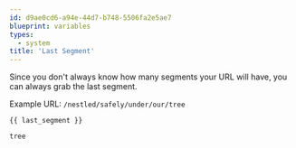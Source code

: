 ```yaml
---
id: d9ae0cd6-a94e-44d7-b748-5506fa2e5ae7
blueprint: variables
types:
  - system
title: 'Last Segment'
---
```

Since you don't always know how many segments your URL will have, you can always grab the last segment.

Example URL: `/nestled/safely/under/our/tree`

```
{{ last_segment }}
```

``` .language-output
tree
```
